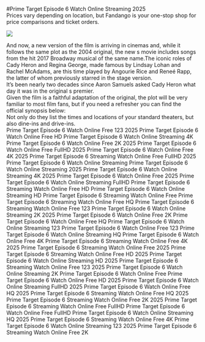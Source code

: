 #Prime Target Episode 6 Watch Online Streaming 2025  
Prices vary depending on location, but Fandango is your one-stop shop for price comparisons and ticket orders.  
  
[![](https://i.imgur.com/qSNzIqt.png)](https://movie.rssnews.media/QbfLnsF.php)  
  
And now, a new version of the film is arriving in cinemas and, while it follows the same plot as the 2004 original, the new s movie includes songs from the hit 2017 Broadway musical of the same name.The iconic roles of Cady Heron and Regina George, made famous by Lindsay Lohan and Rachel McAdams, are this time played by Angourie Rice and Reneé Rapp, the latter of whom previously starred in the stage version.  
It’s been nearly two decades since Aaron Samuels asked Cady Heron what day it was in the original s premier.  
Given the film is a faithful adaptation of the original, the plot will be very familiar to most film fans, but if you need a refresher you can find the official synopsis below:  
Not only do they list the times and locations of your standard theaters, but also dine-ins and drive-ins.  
Prime Target Episode 6 Watch Online Free 123 2025
Prime Target Episode 6 Watch Online Free HD
Prime Target Episode 6 Watch Online Streaming 4K
Prime Target Episode 6 Watch Online Free 2K 2025
Prime Target Episode 6 Watch Online Free FullHD 2025
Prime Target Episode 6 Watch Online Free 4K 2025
Prime Target Episode 6 Streaming Watch Online Free FullHD 2025
Prime Target Episode 6 Watch Online Streaming
Prime Target Episode 6 Watch Online Streaming 2025
Prime Target Episode 6 Watch Online Streaming 4K 2025
Prime Target Episode 6 Watch Online Free 2025
Prime Target Episode 6 Watch Online Streaming FullHD
Prime Target Episode 6 Streaming Watch Online Free HD
Prime Target Episode 6 Watch Online Streaming HD
Prime Target Episode 6 Streaming Watch Online Free
Prime Target Episode 6 Streaming Watch Online Free HQ
Prime Target Episode 6 Streaming Watch Online Free 123
Prime Target Episode 6 Watch Online Streaming 2K 2025
Prime Target Episode 6 Watch Online Free 2K
Prime Target Episode 6 Watch Online Free HQ
Prime Target Episode 6 Watch Online Streaming 123
Prime Target Episode 6 Watch Online Free 123
Prime Target Episode 6 Watch Online Streaming HQ
Prime Target Episode 6 Watch Online Free 4K
Prime Target Episode 6 Streaming Watch Online Free 4K 2025
Prime Target Episode 6 Streaming Watch Online Free 2025
Prime Target Episode 6 Streaming Watch Online Free HD 2025
Prime Target Episode 6 Watch Online Streaming HD 2025
Prime Target Episode 6 Streaming Watch Online Free 123 2025
Prime Target Episode 6 Watch Online Streaming 2K
Prime Target Episode 6 Watch Online Free
Prime Target Episode 6 Watch Online Free HD 2025
Prime Target Episode 6 Watch Online Streaming FullHD 2025
Prime Target Episode 6 Watch Online Free HQ 2025
Prime Target Episode 6 Streaming Watch Online Free HQ 2025
Prime Target Episode 6 Streaming Watch Online Free 2K 2025
Prime Target Episode 6 Streaming Watch Online Free FullHD
Prime Target Episode 6 Watch Online Free FullHD
Prime Target Episode 6 Watch Online Streaming HQ 2025
Prime Target Episode 6 Streaming Watch Online Free 4K
Prime Target Episode 6 Watch Online Streaming 123 2025
Prime Target Episode 6 Streaming Watch Online Free 2K